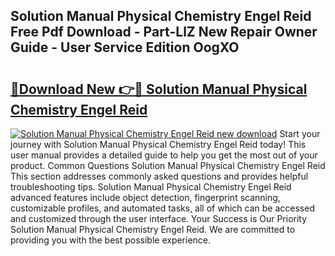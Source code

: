 ## Solution Manual Physical Chemistry Engel Reid Free Pdf Download - Part-LlZ New Repair Owner Guide - User Service Edition OogXO

# <h2><a href="http://bc95992.oget.top/?id=Solution+Manual+Physical+Chemistry+Engel+Reid">🔗Download New 👉🔴 Solution Manual Physical Chemistry Engel Reid</a></h2>

[![Solution Manual Physical Chemistry Engel Reid new download](https://i.imgur.com/5g1atiW.png)](http://bc95992.oget.top/?id=Solution+Manual+Physical+Chemistry+Engel+Reid)
Start your journey with Solution Manual Physical Chemistry Engel Reid today! This user manual provides a detailed guide to help you get the most out of your product. Common Questions Solution Manual Physical Chemistry Engel Reid This section addresses commonly asked questions and provides helpful troubleshooting tips. Solution Manual Physical Chemistry Engel Reid advanced features include object detection, fingerprint scanning, customizable profiles, and automated tasks, all of which can be accessed and customized through the user interface. Your Success is Our Priority Solution Manual Physical Chemistry Engel Reid. We are committed to providing you with the best possible experience.
